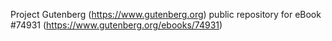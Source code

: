 Project Gutenberg (https://www.gutenberg.org) public repository for
eBook #74931 (https://www.gutenberg.org/ebooks/74931)
